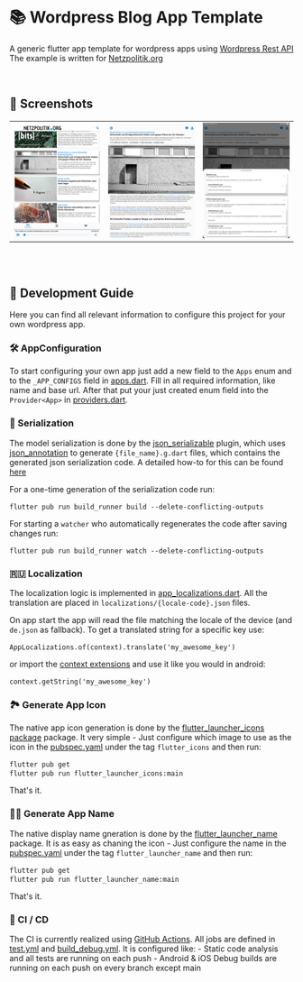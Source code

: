 # 📚 Wordpress Blog App Template

A generic flutter app template for wordpress apps using [Wordpress Rest API](https://developer.wordpress.org/rest-api/)
The example is written for [Netzpolitik.org](https://netzpolitik.org/)

<br>

## 📱 Screenshots

<table>
    <tr>
        <td> <img src="screenshots/screenshot_overview.png" alt="drawing" width="300"/> </td>
        <td> <img src="screenshots/screenshot_article.png" alt="drawing" width="300"/> </td>
        <td> <img src="screenshots/screenshot_replies.png" alt="drawing" width="300"/> </td>
    </tr>
</table>
<br><br>


## 📗 Development Guide

Here you can find all relevant information to configure this project for your own wordpress app.

### 🛠 AppConfiguration

To start configuring your own app just add a new field to the `Apps` enum and to the `_APP_CONFIGS` field in [apps.dart](lib/config/apps.dart).
Fill in all required information, like name and base url.
After that put your just created enum field into the `Provider<App>` in [providers.dart](lib/providers.dart).

### 💾 Serialization

The model serialization is done by the [json_serializable](https://pub.dev/packages/json_serializable) plugin, which uses [json_annotation](https://pub.dev/packages/json_annotation) to generate `{file_name}.g.dart` files, which contains the generated json serialization code.
A detailed how-to for this can be found [here](https://flutter.dev/docs/development/data-and-backend/json)

For a one-time generation of the serialization code run:
```
flutter pub run build_runner build --delete-conflicting-outputs
```

For starting a `watcher` who automatically regenerates the code after saving changes run:
```
flutter pub run build_runner watch --delete-conflicting-outputs
```

### 🇷🇺 Localization

The localization logic is implemented in [app_localizations.dart](lib/localization/app_localizations.dart). 
All the translation are placed in `localizations/{locale-code}.json` files. 

On app start the app will read the file matching the locale of the device (and `de.json` as fallback). To get a translated string for a specific key use:
```
AppLocalizations.of(context).translate('my_awesome_key')
```
or import the [context extensions](lib/extensions/context_ext.dart) and use it like you would in android:
```
context.getString('my_awesome_key')
```

### 🏞 Generate App Icon

The native app icon generation is done by the [flutter_launcher_icons package](https://pub.dev/packages/flutter_launcher_icons) package.
It very simple - Just configure which image to use as the icon in the [pubspec.yaml](pubspec.yaml) under the tag `flutter_icons` and then run:
```
flutter pub get
flutter pub run flutter_launcher_icons:main
```
That's it.

### 👨🏻 Generate App Name

The native display name gneration is done by the [flutter_launcher_name](https://pub.dev/packages/flutter_launcher_name) package.
It is as easy as chaning the icon - Just configure the name in the [pubspec.yaml](pubspec.yaml) under the tag `flutter_launcher_name` and then run:
```
flutter pub get
flutter pub run flutter_launcher_name:main
```
That's it.

### 🚀 CI / CD

The CI is currently realized using [GitHub Actions](https://github.com/features/actions). 
All jobs are defined in [test.yml](.github/workflows/test.yml) and [build_debug.yml](.github/workflows/build_debug.yml).
It is configured like:
    - Static code analysis and all tests are running on each push
    - Android & iOS Debug builds are running on each push on every branch except main 
    
 